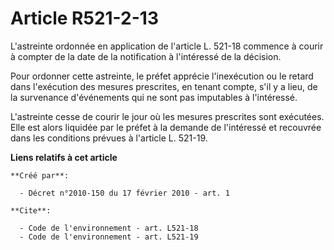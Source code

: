 # Article R521-2-13

L'astreinte ordonnée en application de l'article L. 521-18 commence à courir à compter de la date de la notification à
l'intéressé de la décision. 

Pour ordonner cette astreinte, le préfet apprécie l'inexécution ou le retard dans l'exécution des mesures prescrites, en
tenant compte, s'il y a lieu, de la survenance d'événements qui ne sont pas imputables à l'intéressé.

L'astreinte cesse de courir le jour où les mesures prescrites sont exécutées. Elle est alors liquidée par le préfet à la
demande de l'intéressé et recouvrée dans les conditions prévues à l'article L. 521-19.

**Liens relatifs à cet article**

	**Créé par**:

	  - Décret n°2010-150 du 17 février 2010 - art. 1

	**Cite**:

	  - Code de l'environnement - art. L521-18
	  - Code de l'environnement - art. L521-19
